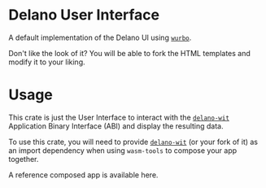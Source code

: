 # Delano User Interface

A default implementation of the Delano UI using [`wurbo`](https://github.com/DougAnderson444/wurbo).

Don't like the look of it? You will be able to fork the HTML templates and modify it to your liking.

# Usage

This crate is just the User Interface to interact with the [`delano-wit`](../delano-wit/) Application Binary Interface (ABI) and display the resulting data.

To use this crate, you will need to provide [`delano-wit`](../delano-wit/) (or your fork of it) as an import dependency when using `wasm-tools` to compose your app together.

A reference composed app is available here.


